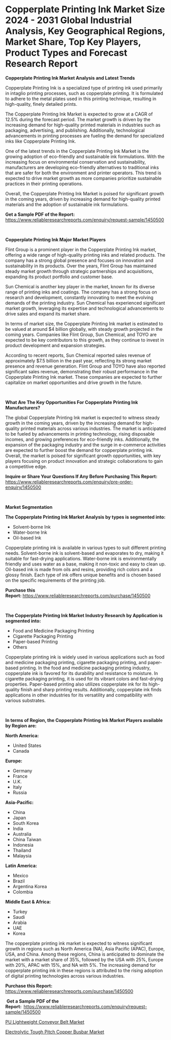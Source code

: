 <p><h1>Copperplate Printing Ink Market Size 2024 - 2031 Global Industrial Analysis, Key Geographical Regions, Market Share, Top Key Players, Product Types and Forecast Research Report</h1></p><p><strong>Copperplate Printing Ink Market Analysis and Latest Trends</strong></p>
<p><p>Copperplate Printing Ink is a specialized type of printing ink used primarily in intaglio printing processes, such as copperplate printing. It is formulated to adhere to the metal plates used in this printing technique, resulting in high-quality, finely detailed prints.</p><p>The Copperplate Printing Ink Market is expected to grow at a CAGR of 12.5% during the forecast period. The market growth is driven by the increasing demand for high-quality printed materials in industries such as packaging, advertising, and publishing. Additionally, technological advancements in printing processes are fueling the demand for specialized inks like Copperplate Printing Ink.</p><p>One of the latest trends in the Copperplate Printing Ink Market is the growing adoption of eco-friendly and sustainable ink formulations. With the increasing focus on environmental conservation and sustainability, manufacturers are developing eco-friendly alternatives to traditional inks that are safer for both the environment and printer operators. This trend is expected to drive market growth as more companies prioritize sustainable practices in their printing operations.</p><p>Overall, the Copperplate Printing Ink Market is poised for significant growth in the coming years, driven by increasing demand for high-quality printed materials and the adoption of sustainable ink formulations.</p></p>
<p><strong>Get a Sample PDF of the Report:&nbsp;</strong> <a href="https://www.reliableresearchreports.com/enquiry/request-sample/1450500">https://www.reliableresearchreports.com/enquiry/request-sample/1450500</a></p>
<p>&nbsp;</p>
<p><strong>Copperplate Printing Ink Major Market Players</strong></p>
<p><p>Flint Group is a prominent player in the Copperplate Printing Ink market, offering a wide range of high-quality printing inks and related products. The company has a strong global presence and focuses on innovation and sustainability in its products. Over the years, Flint Group has maintained steady market growth through strategic partnerships and acquisitions, expanding its product portfolio and customer base.</p><p>Sun Chemical is another key player in the market, known for its diverse range of printing inks and coatings. The company has a strong focus on research and development, constantly innovating to meet the evolving demands of the printing industry. Sun Chemical has experienced significant market growth, leveraging its expertise and technological advancements to drive sales and expand its market share.</p><p>In terms of market size, the Copperplate Printing Ink market is estimated to be valued at around $4 billion globally, with steady growth projected in the coming years. Companies like Flint Group, Sun Chemical, and TOYO are expected to be key contributors to this growth, as they continue to invest in product development and expansion strategies.</p><p>According to recent reports, Sun Chemical reported sales revenue of approximately $7.5 billion in the past year, reflecting its strong market presence and revenue generation. Flint Group and TOYO have also reported significant sales revenue, demonstrating their robust performance in the Copperplate Printing Ink market. These companies are expected to further capitalize on market opportunities and drive growth in the future.</p></p>
<p>&nbsp;</p>
<p><strong>What Are The Key Opportunities For Copperplate Printing Ink Manufacturers?</strong></p>
<p><p>The global Copperplate Printing Ink market is expected to witness steady growth in the coming years, driven by the increasing demand for high-quality printed materials across various industries. The market is anticipated to be fueled by advancements in printing technology, rising disposable incomes, and growing preferences for eco-friendly inks. Additionally, the expansion of the packaging industry and the surge in e-commerce activities are expected to further boost the demand for copperplate printing ink. Overall, the market is poised for significant growth opportunities, with key players focusing on product innovation and strategic collaborations to gain a competitive edge.</p></p>
<p><strong>Inquire or Share Your Questions If Any Before Purchasing This Report:</strong> <a href="https://www.reliableresearchreports.com/enquiry/pre-order-enquiry/1450500">https://www.reliableresearchreports.com/enquiry/pre-order-enquiry/1450500</a></p>
<p>&nbsp;</p>
<p><strong>Market Segmentation</strong></p>
<p><strong>The Copperplate Printing Ink Market Analysis by types is segmented into:</strong></p>
<p><ul><li>Solvent-borne Ink</li><li>Water-borne Ink</li><li>Oil-based Ink</li></ul></p>
<p><p>Copperplate printing ink is available in various types to suit different printing needs. Solvent-borne ink is solvent-based and evaporates to dry, making it suitable for fast-drying applications. Water-borne ink is environmentally friendly and uses water as a base, making it non-toxic and easy to clean up. Oil-based ink is made from oils and resins, providing rich colors and a glossy finish. Each type of ink offers unique benefits and is chosen based on the specific requirements of the printing job.</p></p>
<p><strong>Purchase this Report:&nbsp;</strong><a href="https://www.reliableresearchreports.com/purchase/1450500">https://www.reliableresearchreports.com/purchase/1450500</a></p>
<p>&nbsp;</p>
<p><strong>The Copperplate Printing Ink Market Industry Research by Application is segmented into:</strong></p>
<p><ul><li>Food and Medicine Packaging Printing</li><li>Cigarette Packaging Printing</li><li>Paper-based Printing</li><li>Others</li></ul></p>
<p><p>Copperplate printing ink is widely used in various applications such as food and medicine packaging printing, cigarette packaging printing, and paper-based printing. In the food and medicine packaging printing industry, copperplate ink is favored for its durability and resistance to moisture. In cigarette packaging printing, it is used for its vibrant colors and fast-drying properties. Paper-based printing also utilizes copperplate ink for its high-quality finish and sharp printing results. Additionally, copperplate ink finds applications in other industries for its versatility and compatibility with various substrates.</p></p>
<p>&nbsp;</p>
<p><strong>In terms of Region, the Copperplate Printing Ink Market Players available by Region are:</strong></p>
<p>
    <p> <strong> North America: </strong>
        <ul>
            <li>United States</li>
            <li>Canada</li>
        </ul>
        </p> 
    <p> <strong> Europe: </strong>
        <ul>
            <li>Germany</li>
            <li>France</li>
            <li>U.K.</li>
            <li>Italy</li>
            <li>Russia</li>
        </ul>
        </p> 
    <p> <strong> Asia-Pacific: </strong>
        <ul>
            <li>China</li>
            <li>Japan</li>
            <li>South Korea</li>
            <li>India</li>
            <li>Australia</li>
            <li>China Taiwan</li>
            <li>Indonesia</li>
            <li>Thailand</li>
            <li>Malaysia</li>
        </ul>
        </p> 
    <p> <strong> Latin America: </strong>
        <ul>
            <li>Mexico</li>
            <li>Brazil</li>
            <li>Argentina Korea</li>
            <li>Colombia</li>
        </ul>
        </p> 
    <p> <strong> Middle East & Africa: </strong>
        <ul>
            <li>Turkey</li>
            <li>Saudi</li>
            <li>Arabia</li>
            <li>UAE</li>
            <li>Korea</li>
        </ul>
    </p>
    </p>
<p><p>The copperplate printing ink market is expected to witness significant growth in regions such as North America (NA), Asia Pacific (APAC), Europe, USA, and China. Among these regions, China is anticipated to dominate the market with a market share of 35%, followed by the USA with 25%, Europe with 20%, APAC with 15%, and NA with 5%. The increasing demand for copperplate printing ink in these regions is attributed to the rising adoption of digital printing technologies across various industries.</p></p>
<p><strong>Purchase this Report: </strong><a href="https://www.reliableresearchreports.com/purchase/1450500">https://www.reliableresearchreports.com/purchase/1450500</a></p>
<p>&nbsp;<strong>Get a Sample PDF of the Report:&nbsp;&nbsp;</strong><a href="https://www.reliableresearchreports.com/enquiry/request-sample/1450500">https://www.reliableresearchreports.com/enquiry/request-sample/1450500</a></p>
<p><strong></strong></p>
<p><p><a href="https://iodized-pantydraco-05c.notion.site/PU-Lightweight-Conveyor-Belt-Market-Size-Market-Trends-and-Growth-Outlook-forecasted-for-period-fr-ed6140bd29a34d33ac9543668a2d690c">PU Lightweight Conveyor Belt Market</a></p><p><a href="https://github.com/nancykennedykellievqfqt2/Market-Research-Report-List-1/blob/main/electrolytic-tough-pitch-copper-busbar-market.md">Electrolytic Tough Pitch Copper Busbar Market</a></p></p>